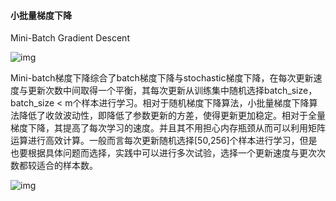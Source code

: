 #### 小批量梯度下降

Mini-Batch Gradient Descent

![img](https://www.itbaizhan.com/wiki/imgs/wps641.png)

Mini-batch梯度下降综合了batch梯度下降与stochastic梯度下降，在每次更新速度与更新次数中间取得一个平衡，其每次更新从训练集中随机选择batch_size，batch_size < m个样本进行学习。相对于随机梯度下降算法，小批量梯度下降算法降低了收敛波动性，即降低了参数更新的方差，使得更新更加稳定。相对于全量梯度下降，其提高了每次学习的速度。并且其不用担心内存瓶颈从而可以利用矩阵运算进行高效计算。一般而言每次更新随机选择[50,256]个样本进行学习，但是也要根据具体问题而选择，实践中可以进行多次试验，选择一个更新速度与更次次数都较适合的样本数。

![img](https://www.itbaizhan.com/wiki/imgs/wps642.jpg)

